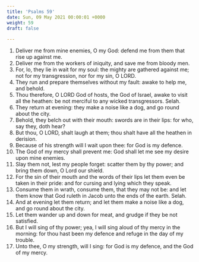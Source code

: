 ```yaml
---
title: 'Psalms 59'
date: Sun, 09 May 2021 00:00:01 +0000
weight: 59
draft: false
  
---
```


1. Deliver me from mine enemies, O my God: defend me from them that rise up against me.
2. Deliver me from the workers of iniquity, and save me from bloody men.
3. For, lo, they lie in wait for my soul: the mighty are gathered against me; not for my transgression, nor for my sin, O LORD.
4. They run and prepare themselves without my fault: awake to help me, and behold.
5. Thou therefore, O LORD God of hosts, the God of Israel, awake to visit all the heathen: be not merciful to any wicked transgressors. Selah.
6. They return at evening: they make a noise like a dog, and go round about the city.
7. Behold, they belch out with their mouth: swords are in their lips: for who, say they, doth hear?
8. But thou, O LORD, shalt laugh at them; thou shalt have all the heathen in derision.
9. Because of his strength will I wait upon thee: for God is my defence.
10. The God of my mercy shall prevent me: God shall let me see my desire upon mine enemies.
11. Slay them not, lest my people forget: scatter them by thy power; and bring them down, O Lord our shield.
12. For the sin of their mouth and the words of their lips let them even be taken in their pride: and for cursing and lying which they speak.
13. Consume them in wrath, consume them, that they may not be: and let them know that God ruleth in Jacob unto the ends of the earth. Selah.
14. And at evening let them return; and let them make a noise like a dog, and go round about the city.
15. Let them wander up and down for meat, and grudge if they be not satisfied.
16. But I will sing of thy power; yea, I will sing aloud of thy mercy in the morning: for thou hast been my defence and refuge in the day of my trouble.
17. Unto thee, O my strength, will I sing: for God is my defence, and the God of my mercy.
